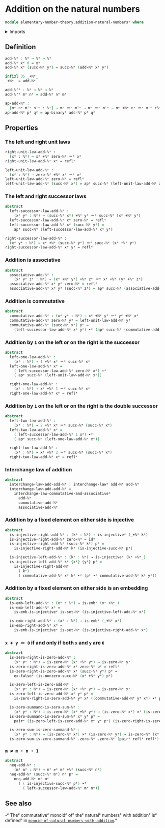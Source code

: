 # Addition on the natural numbers

```agda
module elementary-number-theory.addition-natural-numbersᵉ where
```

<details><summary>Imports</summary>

```agda
open import elementary-number-theory.equality-natural-numbersᵉ
open import elementary-number-theory.natural-numbersᵉ

open import foundation.action-on-identifications-binary-functionsᵉ
open import foundation.action-on-identifications-functionsᵉ
open import foundation.cartesian-product-typesᵉ
open import foundation.dependent-pair-typesᵉ
open import foundation.embeddingsᵉ
open import foundation.empty-typesᵉ
open import foundation.function-typesᵉ
open import foundation.identity-typesᵉ
open import foundation.injective-mapsᵉ
open import foundation.interchange-lawᵉ
open import foundation.negated-equalityᵉ
open import foundation.setsᵉ
```

</details>

## Definition

```agda
add-ℕᵉ : ℕᵉ → ℕᵉ → ℕᵉ
add-ℕᵉ xᵉ 0 = xᵉ
add-ℕᵉ xᵉ (succ-ℕᵉ yᵉ) = succ-ℕᵉ (add-ℕᵉ xᵉ yᵉ)

infixl 35 _+ℕᵉ_
_+ℕᵉ_ = add-ℕᵉ

add-ℕ'ᵉ : ℕᵉ → ℕᵉ → ℕᵉ
add-ℕ'ᵉ mᵉ nᵉ = add-ℕᵉ nᵉ mᵉ

ap-add-ℕᵉ :
  {mᵉ nᵉ m'ᵉ n'ᵉ : ℕᵉ} → mᵉ ＝ᵉ m'ᵉ → nᵉ ＝ᵉ n'ᵉ → mᵉ +ℕᵉ nᵉ ＝ᵉ m'ᵉ +ℕᵉ n'ᵉ
ap-add-ℕᵉ pᵉ qᵉ = ap-binaryᵉ add-ℕᵉ pᵉ qᵉ
```

## Properties

### The left and right unit laws

```agda
right-unit-law-add-ℕᵉ :
  (xᵉ : ℕᵉ) → xᵉ +ℕᵉ zero-ℕᵉ ＝ᵉ xᵉ
right-unit-law-add-ℕᵉ xᵉ = reflᵉ

left-unit-law-add-ℕᵉ :
  (xᵉ : ℕᵉ) → zero-ℕᵉ +ℕᵉ xᵉ ＝ᵉ xᵉ
left-unit-law-add-ℕᵉ zero-ℕᵉ = reflᵉ
left-unit-law-add-ℕᵉ (succ-ℕᵉ xᵉ) = apᵉ succ-ℕᵉ (left-unit-law-add-ℕᵉ xᵉ)
```

### The left and right successor laws

```agda
abstract
  left-successor-law-add-ℕᵉ :
    (xᵉ yᵉ : ℕᵉ) → (succ-ℕᵉ xᵉ) +ℕᵉ yᵉ ＝ᵉ succ-ℕᵉ (xᵉ +ℕᵉ yᵉ)
  left-successor-law-add-ℕᵉ xᵉ zero-ℕᵉ = reflᵉ
  left-successor-law-add-ℕᵉ xᵉ (succ-ℕᵉ yᵉ) =
    apᵉ succ-ℕᵉ (left-successor-law-add-ℕᵉ xᵉ yᵉ)

right-successor-law-add-ℕᵉ :
  (xᵉ yᵉ : ℕᵉ) → xᵉ +ℕᵉ (succ-ℕᵉ yᵉ) ＝ᵉ succ-ℕᵉ (xᵉ +ℕᵉ yᵉ)
right-successor-law-add-ℕᵉ xᵉ yᵉ = reflᵉ
```

### Addition is associative

```agda
abstract
  associative-add-ℕᵉ :
    (xᵉ yᵉ zᵉ : ℕᵉ) → (xᵉ +ℕᵉ yᵉ) +ℕᵉ zᵉ ＝ᵉ xᵉ +ℕᵉ (yᵉ +ℕᵉ zᵉ)
  associative-add-ℕᵉ xᵉ yᵉ zero-ℕᵉ = reflᵉ
  associative-add-ℕᵉ xᵉ yᵉ (succ-ℕᵉ zᵉ) = apᵉ succ-ℕᵉ (associative-add-ℕᵉ xᵉ yᵉ zᵉ)
```

### Addition is commutative

```agda
abstract
  commutative-add-ℕᵉ : (xᵉ yᵉ : ℕᵉ) → xᵉ +ℕᵉ yᵉ ＝ᵉ yᵉ +ℕᵉ xᵉ
  commutative-add-ℕᵉ zero-ℕᵉ yᵉ = left-unit-law-add-ℕᵉ yᵉ
  commutative-add-ℕᵉ (succ-ℕᵉ xᵉ) yᵉ =
    (left-successor-law-add-ℕᵉ xᵉ yᵉ) ∙ᵉ (apᵉ succ-ℕᵉ (commutative-add-ℕᵉ xᵉ yᵉ))
```

### Addition by `1` on the left or on the right is the successor

```agda
abstract
  left-one-law-add-ℕᵉ :
    (xᵉ : ℕᵉ) → 1 +ℕᵉ xᵉ ＝ᵉ succ-ℕᵉ xᵉ
  left-one-law-add-ℕᵉ xᵉ =
    ( left-successor-law-add-ℕᵉ zero-ℕᵉ xᵉ) ∙ᵉ
    ( apᵉ succ-ℕᵉ (left-unit-law-add-ℕᵉ xᵉ))

  right-one-law-add-ℕᵉ :
    (xᵉ : ℕᵉ) → xᵉ +ℕᵉ 1 ＝ᵉ succ-ℕᵉ xᵉ
  right-one-law-add-ℕᵉ xᵉ = reflᵉ
```

### Addition by `1` on the left or on the right is the double successor

```agda
abstract
  left-two-law-add-ℕᵉ :
    (xᵉ : ℕᵉ) → 2 +ℕᵉ xᵉ ＝ᵉ succ-ℕᵉ (succ-ℕᵉ xᵉ)
  left-two-law-add-ℕᵉ xᵉ =
    ( left-successor-law-add-ℕᵉ 1 xᵉ) ∙ᵉ
    ( apᵉ succ-ℕᵉ (left-one-law-add-ℕᵉ xᵉ))

  right-two-law-add-ℕᵉ :
    (xᵉ : ℕᵉ) → xᵉ +ℕᵉ 2 ＝ᵉ succ-ℕᵉ (succ-ℕᵉ xᵉ)
  right-two-law-add-ℕᵉ xᵉ = reflᵉ
```

### Interchange law of addition

```agda
abstract
  interchange-law-add-add-ℕᵉ : interchange-lawᵉ add-ℕᵉ add-ℕᵉ
  interchange-law-add-add-ℕᵉ =
    interchange-law-commutative-and-associativeᵉ
      add-ℕᵉ
      commutative-add-ℕᵉ
      associative-add-ℕᵉ
```

### Addition by a fixed element on either side is injective

```agda
abstract
  is-injective-right-add-ℕᵉ : (kᵉ : ℕᵉ) → is-injectiveᵉ (_+ℕᵉ kᵉ)
  is-injective-right-add-ℕᵉ zero-ℕᵉ = idᵉ
  is-injective-right-add-ℕᵉ (succ-ℕᵉ kᵉ) pᵉ =
    is-injective-right-add-ℕᵉ kᵉ (is-injective-succ-ℕᵉ pᵉ)

  is-injective-left-add-ℕᵉ : (kᵉ : ℕᵉ) → is-injectiveᵉ (kᵉ +ℕᵉ_)
  is-injective-left-add-ℕᵉ kᵉ {xᵉ} {yᵉ} pᵉ =
    is-injective-right-add-ℕᵉ
      ( kᵉ)
      ( commutative-add-ℕᵉ xᵉ kᵉ ∙ᵉ (pᵉ ∙ᵉ commutative-add-ℕᵉ kᵉ yᵉ))
```

### Addition by a fixed element on either side is an embedding

```agda
abstract
  is-emb-left-add-ℕᵉ : (xᵉ : ℕᵉ) → is-embᵉ (xᵉ +ℕᵉ_)
  is-emb-left-add-ℕᵉ xᵉ =
    is-emb-is-injectiveᵉ is-set-ℕᵉ (is-injective-left-add-ℕᵉ xᵉ)

  is-emb-right-add-ℕᵉ : (xᵉ : ℕᵉ) → is-embᵉ (_+ℕᵉ xᵉ)
  is-emb-right-add-ℕᵉ xᵉ =
    is-emb-is-injectiveᵉ is-set-ℕᵉ (is-injective-right-add-ℕᵉ xᵉ)
```

### `x + y ＝ 0` if and only if both `x` and `y` are `0`

```agda
abstract
  is-zero-right-is-zero-add-ℕᵉ :
    (xᵉ yᵉ : ℕᵉ) → is-zero-ℕᵉ (xᵉ +ℕᵉ yᵉ) → is-zero-ℕᵉ yᵉ
  is-zero-right-is-zero-add-ℕᵉ xᵉ zero-ℕᵉ pᵉ = reflᵉ
  is-zero-right-is-zero-add-ℕᵉ xᵉ (succ-ℕᵉ yᵉ) pᵉ =
    ex-falsoᵉ (is-nonzero-succ-ℕᵉ (xᵉ +ℕᵉ yᵉ) pᵉ)

  is-zero-left-is-zero-add-ℕᵉ :
    (xᵉ yᵉ : ℕᵉ) → is-zero-ℕᵉ (xᵉ +ℕᵉ yᵉ) → is-zero-ℕᵉ xᵉ
  is-zero-left-is-zero-add-ℕᵉ xᵉ yᵉ pᵉ =
    is-zero-right-is-zero-add-ℕᵉ yᵉ xᵉ ((commutative-add-ℕᵉ yᵉ xᵉ) ∙ᵉ pᵉ)

  is-zero-summand-is-zero-sum-ℕᵉ :
    (xᵉ yᵉ : ℕᵉ) → is-zero-ℕᵉ (xᵉ +ℕᵉ yᵉ) → (is-zero-ℕᵉ xᵉ) ×ᵉ (is-zero-ℕᵉ yᵉ)
  is-zero-summand-is-zero-sum-ℕᵉ xᵉ yᵉ pᵉ =
    pairᵉ (is-zero-left-is-zero-add-ℕᵉ xᵉ yᵉ pᵉ) (is-zero-right-is-zero-add-ℕᵉ xᵉ yᵉ pᵉ)

  is-zero-sum-is-zero-summand-ℕᵉ :
    (xᵉ yᵉ : ℕᵉ) → (is-zero-ℕᵉ xᵉ) ×ᵉ (is-zero-ℕᵉ yᵉ) → is-zero-ℕᵉ (xᵉ +ℕᵉ yᵉ)
  is-zero-sum-is-zero-summand-ℕᵉ .zero-ℕᵉ .zero-ℕᵉ (pairᵉ reflᵉ reflᵉ) = reflᵉ
```

### `m ≠ m + n + 1`

```agda
abstract
  neq-add-ℕᵉ :
    (mᵉ nᵉ : ℕᵉ) → mᵉ ≠ᵉ mᵉ +ℕᵉ (succ-ℕᵉ nᵉ)
  neq-add-ℕᵉ (succ-ℕᵉ mᵉ) nᵉ pᵉ =
    neq-add-ℕᵉ mᵉ nᵉ
      ( ( is-injective-succ-ℕᵉ pᵉ) ∙ᵉ
        ( left-successor-law-add-ℕᵉ mᵉ nᵉ))
```

## See also

-ᵉ Theᵉ commutativeᵉ monoidᵉ ofᵉ theᵉ naturalᵉ numbersᵉ with additionᵉ isᵉ definedᵉ in
  [`monoid-of-natural-numbers-with-addition`](elementary-number-theory.monoid-of-natural-numbers-with-addition.md).ᵉ